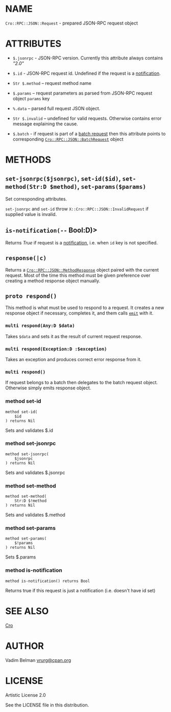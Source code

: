 NAME
====

`Cro::RPC::JSON::Request` - prepared JSON-RPC request object

ATTRIBUTES
==========

  * `$.jsonrpc` - JSON-RPC version. Currently this attribute always contains *"2.0"*

  * `$.id` - JSON-RPC request id. Undefined if the request is a [notification](https://www.jsonrpc.org/specification#notification).

  * `Str $.method` – request method name

  * `$.params` – request parameters as parsed from JSON-RPC request object `params` key

  * `%.data` – parsed full request JSON object.

  * `Str $.invalid` – undefined for valid requests. Otherwise contains error message explaining the cause.

  * `$.batch` - if request is part of a [batch request](https://www.jsonrpc.org/specification#batch) then this attribute points to corresponding [`Cro::RPC::JSON::BatchRequest`](https://github.com/vrurg/raku-Cro-RPC-JSON/blob/v0.1.0/docs/md/Cro/RPC/JSON/BatchRequest.md) object

METHODS
=======

`set-jsonrpc($jsonrpc)`, `set-id($id)`, `set-method(Str:D $method)`, `set-params($params)`
------------------------------------------------------------------------------------------

Set corresponding attributes.

`set-jsonrpc` and `set-id` throw `X::Cro::RPC::JSON::InvalidRequest` if supplied value is invalid.

`is-notification(--` Bool:D)>
-----------------------------

Returns *True* if request is a [notification](https://www.jsonrpc.org/specification#notification), i.e. when `id` key is not specified.

`response(|c)`
--------------

Returns a [`Cro::RPC::JSON::MethodResponse`](https://github.com/vrurg/raku-Cro-RPC-JSON/blob/v0.1.0/docs/md/Cro/RPC/JSON/MethodResponse.md) object paired with the current request. Most of the time this method must be given preference over creating a method response object manually.

`proto respond()`
-----------------

This method is what must be used to respond to a request. It creates a new response object if necessary, completes it, and them calls [`emit`](https://docs.raku.org/routine/emit) with it.

### `multi respond(Any:D $data)`

Takes `$data` and sets it as the result of current request response.

### `multi respond(Exception:D :$exception)`

Takes an exception and produces correct error response from it.

### `multi respond()`

If request belongs to a batch then delegates to the batch request object. Otherwise simply emits response object.

### method set-id

```perl6
method set-id(
    $id
) returns Nil
```

Sets and validates $.id

### method set-jsonrpc

```perl6
method set-jsonrpc(
    $jsonrpc
) returns Nil
```

Sets and validates $.jsonrpc

### method set-method

```perl6
method set-method(
    Str:D $!method
) returns Nil
```

Sets and validates $.method

### method set-params

```perl6
method set-params(
    $!params
) returns Nil
```

Sets $.params

### method is-notification

```perl6
method is-notification() returns Bool
```

Returns true if this request is just a notification (i.e. doesn't have id set)

SEE ALSO
========

[Cro](https://cro.services)

AUTHOR
======

Vadim Belman <vrurg@cpan.org>

LICENSE
=======

Artistic License 2.0

See the LICENSE file in this distribution.

